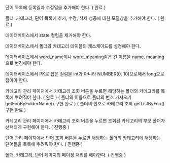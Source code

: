 단어 목록에 등록일과 수정일을 추가해야 한다. ( 완료 )

폴더, 카테고리, 단어 목록에 추가, 수정, 삭제 성공에 대한 모달창을 추가해야 한다.  ( 완료 )

데이터베이스에서 state 컬럼을 제거해야 한다.

데이터베이스에서 폴더와 카테고리 테이블의 캐스케이드를 설정해야 한다.

데이터베이스에서 word_name이나 word_meaning같은 긴 이름을 name, meaning으로 변경해야 한다.

데이터베이스에서 PK로 잡은 컬럼을 int가 아니라 NUMBER(0, 10)으로해서 long으로 잡아야 한다.

카테고리 관리 페이지에서 카테고리 조회 버튼을 누르면 해당하는 폴더의 카테고리를 목록에 뿌려줘야 한다. ( 완료 )
( 폴더의 이름으로 폴더의 번호 가져오기 getFnoByFolderName() 구현 완료 )
( 폴더의 번호로 카테고리 조회 getListByFno() 구현 완료 )

카테고리 관리 페이지에서 카테고리 조회 버튼을 누르면 조회된 카테고리의 부모 폴더가 선택되게 구현해야 한다. ( 진행중 )

단어 관리 페이지에서 단어 조회 버튼을 누르면 해당하는 폴더의 카테고리에 해당하는 단어들을 목록에 뿌려줘야 한다. ( 진행중 )

폴더, 카테고리, 단어 페이지의 페이징 처리를 해야한다. ( 진행중 )
